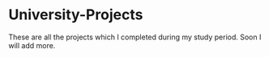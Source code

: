 # University-Projects
These are all the projects which I completed during my study period. Soon I will add more.
